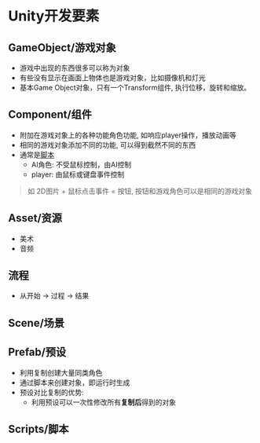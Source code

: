 # Unity开发要素

## GameObject/游戏对象

- 游戏中出现的东西很多可以称为对象
- 有些没有显示在画面上物体也是游戏对象，比如摄像机和灯光
- 基本Game Object对象，只有一个Transform组件, 执行位移，旋转和缩放。

## Component/组件

- 附加在游戏对象上的各种功能角色功能, 如响应player操作，播放动画等
- 相同的游戏对象添加不同的功能, 可以得到截然不同的东西
- 通常是[脚本](Unity_Script.md)
  - AI角色: 不受鼠标控制，由AI控制
  - player: 由鼠标或键盘事件控制

> 如 2D图片 + 鼠标点击事件 = 按钮, 按钮和游戏角色可以是相同的游戏对象

## Asset/资源

- 美术
- 音频

## 流程

- 从开始 $\rightarrow$ 过程 $\rightarrow$ 结果

## Scene/场景

## Prefab/预设

- 利用复制创建大量同类角色
- 通过脚本来创建对象，即运行时生成
- 预设对比复制的优势:
  - 利用预设可以一次性修改所有**复制后**得到的对象

## Scripts/脚本
